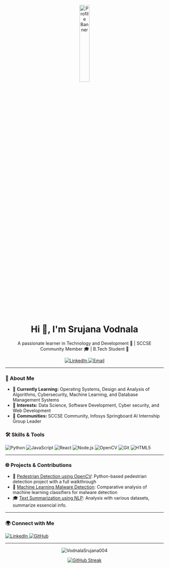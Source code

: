 <!-- Profile Header with a Cool Banner -->
<p align="center">
  <img src="https://media.licdn.com/dms/image/v2/D5603AQEu2IJ24BNxsw/profile-displayphoto-shrink_800_800/profile-displayphoto-shrink_800_800/0/1719803922113?e=1741824000&v=beta&t=i7flH1AjzgQz65gps104875T9rJrAnK6mTDJMaSdQW0" alt="Profile Banner" width="25%">
</p>

<h1 align="center">Hi 👋, I'm Srujana Vodnala</h1>
<p align="center">A passionate learner in Technology and Development 🌟 | SCCSE Community Member 🎓 | B.Tech Student 🚀</p>

<!-- Social Links -->
<p align="center">
  <a href="https://www.linkedin.com/in/vodnala-srujana-272a06278/" target="_blank">
    <img src="https://img.shields.io/badge/LinkedIn-0A66C2?style=for-the-badge&logo=linkedin&logoColor=white" alt="LinkedIn">
  </a>
  <a href="vodnalasrujana29@gmail.com" target="_blank">
    <img src="https://img.shields.io/badge/Email-D14836?style=for-the-badge&logo=gmail&logoColor=white" alt="Email">

  </a>
</p>

---

### 👀 About Me

- 🌱 **Currently Learning:** Operating Systems, Design and Analysis of Algorithms, Cybersecurity, Machine Learning, and Database Management Systems
- 👀 **Interests:** Data Science, Software Development, Cyber security, and Web Development
- 👥 **Communities:** SCCSE Community, Infosys Springboard AI Internship Group Leader

### 🛠️ Skills & Tools

<p align="left">
  <img src="https://img.shields.io/badge/Python-3776AB?style=for-the-badge&logo=python&logoColor=white" alt="Python"/>
  <img src="https://img.shields.io/badge/JavaScript-F7DF1E?style=for-the-badge&logo=javascript&logoColor=black" alt="JavaScript"/>
  <img src="https://img.shields.io/badge/React-61DAFB?style=for-the-badge&logo=react&logoColor=black" alt="React"/>
  <img src="https://img.shields.io/badge/Node.js-339933?style=for-the-badge&logo=nodedotjs&logoColor=white" alt="Node.js"/>
  <img src="https://img.shields.io/badge/OpenCV-5C3EE8?style=for-the-badge&logo=opencv&logoColor=white" alt="OpenCV"/>
  <img src="https://img.shields.io/badge/Git-F05032?style=for-the-badge&logo=git&logoColor=white" alt="Git"/>
  <img src="https://img.shields.io/badge/HTML5-E34F26?style=for-the-badge&logo=html5&logoColor=white" alt="HTML5"/>
</p>

---

### 🌐 Projects & Contributions

- 🎉 [Pedestrian Detection using OpenCV](https://github.com/VodnalaSrujana004/Pedestrian-Detection-RRP): Python-based pedestrian detection project with a full walkthrough
- 🚀 [Machine Learning Malware Detection](https://github.com/VodnalaSrujana004/phishing-website-detection-content-based ): Comparative analysis of machine learning classifiers for malware detection
- 🎓  [Text Summarization using NLP](https://github.com/VodnalaSrujana004/Text_Summarization_infosys): Analysis with various datasets, summarize essencial info.
---

### 🌍 Connect with Me

<p align="left">
  <a href="https://www.linkedin.com/in/vodnala-srujana-272a06278/" target="_blank">
    <img src="https://img.shields.io/badge/LinkedIn-0A66C2?style=for-the-badge&logo=linkedin&logoColor=white" alt="LinkedIn">
  </a>
  <a href="https://github.com/VodnalaSrujana004" target="_blank">
    <img src="https://img.shields.io/badge/GitHub-171515?style=for-the-badge&logo=github&logoColor=white" alt="GitHub">
  </a>
</p>

---

<p align="center">
  <img src="https://komarev.com/ghpvc/?username=VodnalaSrujana004&label=Profile%20views&color=0e75b6&style=flat" alt="VodnalaSrujana004" />
</p>
<p align="center">
  <a href="https://git.io/streak-stats">
    <img src="https://streak-stats.demolab.com?user=YOUR_GITHUB_USERNAME&theme=dark&hide_border=true" alt="GitHub Streak" />
  </a>
</p>



<!---
VodnalaSrujana004/VodnalaSrujana004 is a ✨ special ✨ repository because its `README.md` (this file) appears on your GitHub profile.
You can click the Preview link to take a look at your changes.
--->
